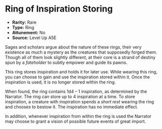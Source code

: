 
# Ring of Inspiration Storing

* **Rarity:** Rare
* **Type:** Ring
* **Attunement:** No
* **Source:** Level Up A5E


Sages and scholars argue about the nature of these rings, their very existence as much a mystery as the creatures that supposedly forged them. Though all of them look slightly different, at their core is a strand of destiny spun by a _fateholder_  to subtly empower and guide its pawns.

This ring stores inspiration and holds it for later use. While wearing this ring, you can choose to gain and use the inspiration stored within it. Once the inspiration is used, it is no longer stored within the ring.

When found, the ring contains 1d4 – 1 inspiration, as determined by the Narrator. The ring can store up to 4 inspiration at a time. To store inspiration, a creature with inspiration spends a _short rest_  wearing the ring and chooses to bestow it. The inspiration has no immediate effect.

In addition, whenever inspiration from within the ring is used the Narrator may choose to grant a vision of possible future events of great import.
